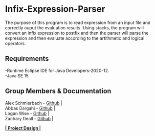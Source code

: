 # Infix-Expression-Parser
The purpose of this program is to read expression from an input file and correctly ouput the 
evaluation results. Using stacks, the program will convert an infix expression to postfix and then
the parser will parse the expression and then evaluate according to the artithmetic and logical operators.


## Requirements

-Runtime Eclipse IDE for Java Developers-2020-12.    
-Java SE 15.    

## Group Members & Documentation
Alex Schmierbach - [Github](https://github.com/SpoonsTheUtensil)  |  
Abbas Dargahi - [Github](https://github.com/ADargahi)  |  
Logan Wise - [Github](https://github.com/lw227272)  |  
Zachary Deall - [Github](https://github.com/ZacharyDeall)  |


**[| Project Design |](https://docs.google.com/document/d/1cKZbTuQidUhQuPECwVt7Zw33rb1gc9XnrpioGdnYyw8/edit?usp=sharing)**



